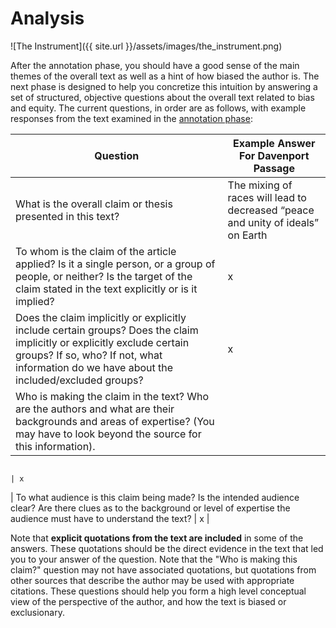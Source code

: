---
---

# Analysis

![The Instrument]({{ site.url }}/assets/images/the_instrument.png)

After the annotation phase, you should have a good sense of the main themes of
the overall text as well as a hint of how biased the author is. The next phase
is designed to help you concretize this intuition by answering a set of
structured, objective questions about the overall text related to bias and
equity. The current questions, in order are as follows, with example responses
from the text examined in the [annotation phase](annotate.html):

| Question                                                                                                                                                       | Example Answer For Davenport Passage                                                                                |
|----------------------------------------------------------------------------------------------------------------------------------------------------------------|---------------------------------------------------------------------------------------------------------------------|
| What is the overall claim or thesis presented in this text?	                                                                                                         | The mixing of races will lead to decreased “peace and unity of ideals” on Earth                                     |
| To whom is the claim of the article applied?  Is it a single person, or a group of people, or neither?  Is the target of the claim stated in the text explicitly or is it implied?                                                                                                                                  | x                                                                                                   |
| Does the claim implicitly or explicitly include certain groups? Does the claim implicitly or explicitly exclude certain groups? If so, who? If not, what information do we have about the included/excluded groups?                                                                | x                                    |
| Who is making the claim in the text?  Who are the authors and what are their backgrounds and areas of expertise?  (You may have to look beyond the source for this information).

                                                                                           | x
| To what audience is this claim being made?  Is the intended audience clear?  Are there clues as to the background or level of expertise the audience must have to understand the text?	 | x |

Note that **explicit quotations from the text are included** in some of the
answers. These quotations should be the direct evidence in the text that led you
to your answer of the question. Note that the "Who is making this claim?"
question may not have associated quotations, but quotations from other sources
that describe the author may be used with appropriate citations. These questions
should help you form a high level conceptual view of the perspective of the
author, and how the text is biased or exclusionary.
